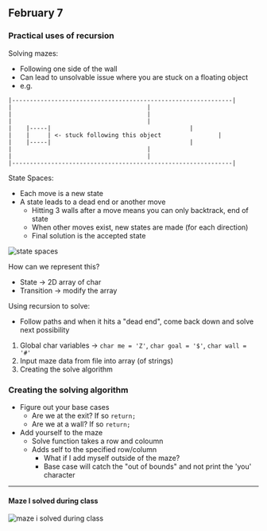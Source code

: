 ## February 7

### Practical uses of recursion

Solving mazes:
- Following one side of the wall
- Can lead to unsolvable issue where you are stuck on a floating object
- e.g.
``` 
|--------------------------------------------------------------|
|	 					               |
|	 					               |
|	 					               |
|	 |-----|		                               |
|	 |     | <- stuck following this object	               |
|	 |-----|		                               |
|	 					               |
|	 					               |
|--------------------------------------------------------------|
```

State Spaces:
- Each move is a new state
- A state leads to a dead end or another move
  - Hitting 3 walls after a move means you can only backtrack, end of state
  - When other moves exist, new states are made (for each direction)
  - Final solution is the accepted state

![state spaces](https://cdn.discordapp.com/attachments/904541827321974785/940270038114521189/unknown.png)

How can we represent this?
- State -> 2D array of char
- Transition -> modify the array

Using recursion to solve:
- Follow paths and when it hits a "dead end", come back down and solve next possibility
1. Global char variables -> `char me = 'Z'`, `char goal = '$'`, `char wall = '#'` 
2. Input maze data from file into array (of strings)
3. Creating the solve algorithm

### Creating the solving algorithm
- Figure out your base cases
  - Are we at the exit? If so `return;`
  - Are we at a wall? If so `return;`
- Add yourself to the maze
  - Solve function takes a row and coloumn
  - Adds self to the specified row/column
    - What if I add myself outside of the maze?
    - Base case will catch the "out of bounds" and not print the 'you' character
---
#### Maze I solved during class
![maze i solved during class](https://user-images.githubusercontent.com/66185881/152822264-3a744dca-7c86-4f9b-a501-1daaa7cc696e.png)
